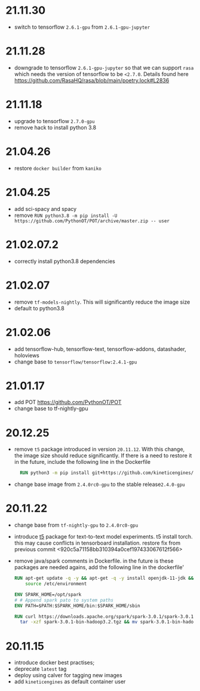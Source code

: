 # 21.11.30

- switch to tensorflow `2.6.1-gpu` from `2.6.1-gpu-jupyter`

# 21.11.28

- downgrade to tensorflow `2.6.1-gpu-jupyter` so that we can support `rasa` which needs the version
  of tensorflow to be `<2.7.0`. Details found here https://github.com/RasaHQ/rasa/blob/main/poetry.lock#L2836

# 21.11.18

- upgrade to tensorflow `2.7.0-gpu`
- remove hack to install python 3.8

# 21.04.26

- restore `docker builder` from `kaniko`

# 21.04.25

- add sci-spacy and spacy
- remove `RUN python3.8 -m pip install -U https://github.com/PythonOT/POT/archive/master.zip -- user`

# 21.02.07.2

- correctly install python3.8 dependencies

# 21.02.07

- remove `tf-models-nightly`. This will significantly reduce the image size
- default to python3.8

# 21.02.06

- add tensorflow-hub, tensorflow-text, tensorflow-addons, datashader, holoviews
- change base to `tensorflow/tensorflow:2.4.1-gpu`

# 21.01.17

- add POT https://github.com/PythonOT/POT
- change base to tf-nightly-gpu

# 20.12.25

- remove `t5` package introduced in version `20.11.12`. With this change, the image size should reduce significantly.
  If there is a need to restore it in the future, include the following line in the Dockerfile

  ```Dockerfile
    RUN python3 -m pip install git+https://github.com/kineticengines/text-to-text-transfer-transformer.git@mirror-main --use-feature=2020-resolver --user
  ```

- change base image from `2.4.0rc0-gpu` to the stable release`2.4.0-gpu`

# 20.11.22

- change base from `tf-nightly-gpu` to `2.4.0rc0-gpu`

- introduce [t5](https://pypi.org/project/t5/) package for text-to-text model experiments.
  t5 install torch. this may cause conflicts in tensorboard installation. restore fix from
  previous commit <920c5a71158bb310394a0cef197433067612f566>

- remove java/spark comments in Dockerfile.
  in the future is these packages are needed agains, add the following line in the dockerfile'

  ```Dockerfile
  RUN apt-get update -q -y && apt-get -q -y install openjdk-11-jdk && echo "JAVA_HOME=/usr/lib/jvm/java-11-openjdk-amd64" | tee -a /etc/environment && \
      source /etc/environment

  ENV SPARK_HOME=/opt/spark
  # # Append spark pato to system paths
  ENV PATH=$PATH:$SPARK_HOME/bin:$SPARK_HOME/sbin

  RUN curl https://downloads.apache.org/spark/spark-3.0.1/spark-3.0.1-bin-hadoop3.2.tgz > spark-3.0.1-bin-hadoop3.2.tgz && \
    tar -xzf spark-3.0.1-bin-hadoop3.2.tgz && mv spark-3.0.1-bin-hadoop3.2 spark && mv spark /opt/
  ```

# 20.11.15

- introduce docker best practises;
- deprecate `latest` tag
- deploy using calver for tagging new images
- add `kineticengines` as default container user

